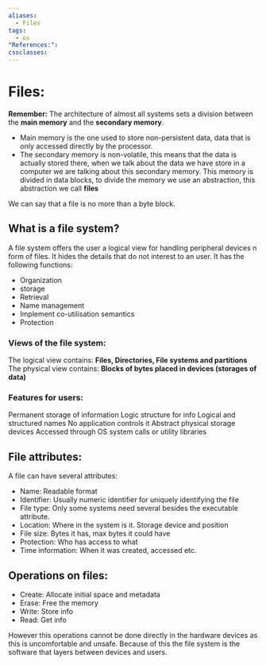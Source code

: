 ```yaml
---
aliases:
  - Files
tags:
  - os
"References:": 
cssclasses:
---
```

# Files: 
**Remember:** The architecture of almost all systems sets a division between the **main memory** and the **secondary memory**. 
+ Main memory is the one used to store non-persistent data, data that is only accessed directly by the processor. 
+ The secondary memory is non-volatile, this means that the data is actually stored there, when we talk about the data we have store in a computer we are talking about this secondary memory. This memory is divided in data blocks, to divide the memory we use an abstraction, this abstraction we call **files**

We can say that a file is no more than a byte block. 

## What is a file system?
A file system offers the user a logical view for handling peripheral devices n form of files. It hides the details that do not interest to an user. It has the following functions: 
+ Organization 
+ storage
+ Retrieval
+ Name management
+ Implement co-utilisation semantics
+ Protection 

### Views of the file system:
The logical view contains: **Files, Directories, File systems and partitions**
The physical view contains: **Blocks of bytes placed in 
devices (storages of data)**

### Features for users: 
Permanent storage of information
Logic structure for info
Logical and structured names
No application controls it
Abstract physical storage devices
Accessed through OS system calls or utility libraries

## File attributes: 
A file can have several attributes: 
+ Name: Readable format
+ Identifier: Usually numeric identifier for uniquely identifying the file 
+ File type: Only some systems need several besides the executable attribute. 
+ Location: Where in the system is it. Storage device and position
+ File size: Bytes it has, max bytes it could have 
+ Protection: Who has access to what 
+ Time information: When it was created, accessed etc.
## Operations on files: 
+ Create: Allocate initial space and metadata
+ Erase: Free the memory 
+ Write: Store info 
+ Read: Get info

However this operations cannot be done directly in the hardware devices as this is uncomfortable and unsafe. Because of this the file system is the software that layers between devices and users. 